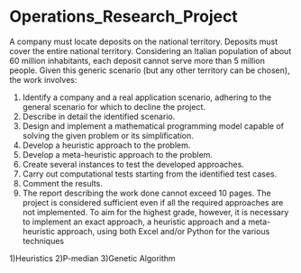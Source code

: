 # Operations_Research_Project
A company must locate deposits on the national territory.
Deposits must cover the entire national territory. Considering an Italian population of about 60 
million inhabitants, each deposit cannot serve more than 5 million people.
Given this generic scenario (but any other territory can be chosen), the work involves:
1) Identify a company and a real application scenario, adhering to the general scenario for 
which to decline the project.
2) Describe in detail the identified scenario.
3) Design and implement a mathematical programming model capable of solving the given 
problem or its simplification.
4) Develop a heuristic approach to the problem.
5) Develop a meta-heuristic approach to the problem.
6) Create several instances to test the developed approaches.
7) Carry out computational tests starting from the identified test cases.
8) Comment the results.
9) The report describing the work done cannot exceed 10 pages.
The project is considered sufficient even if all the required approaches are not implemented. 
To aim for the highest grade, however, it is necessary to implement an exact approach, a heuristic 
approach and a meta-heuristic approach, using both Excel and/or Python for the various 
techniques

1)Heuristics
2)P-median 
3)Genetic Algorithm
